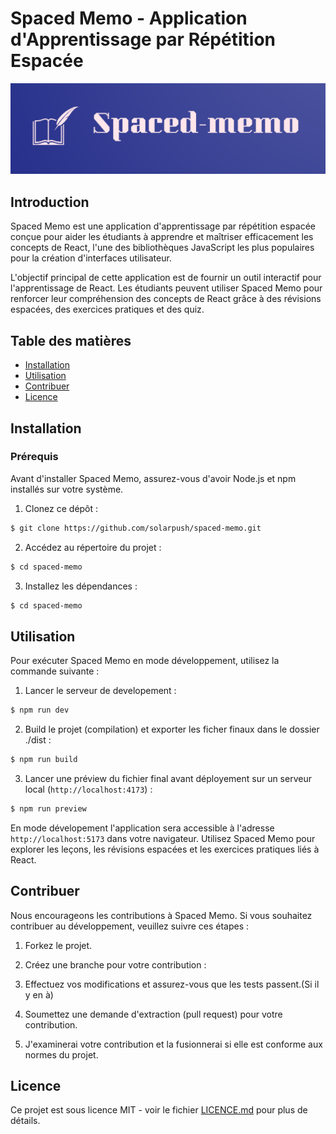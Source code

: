 # Spaced Memo - Application d'Apprentissage par Répétition Espacée

![Logo de Spaced Memo](./src/assets/spaced-memo.png)

## Introduction

Spaced Memo est une application d'apprentissage par répétition espacée conçue pour aider les étudiants à apprendre et maîtriser efficacement les concepts de React, l'une des bibliothèques JavaScript les plus populaires pour la création d'interfaces utilisateur.

L'objectif principal de cette application est de fournir un outil interactif pour l'apprentissage de React. Les étudiants peuvent utiliser Spaced Memo pour renforcer leur compréhension des concepts de React grâce à des révisions espacées, des exercices pratiques et des quiz.

## Table des matières

- [Installation](#installation)
- [Utilisation](#utilisation)
- [Contribuer](#contribuer)
- [Licence](#licence)

## Installation

### Prérequis

Avant d'installer Spaced Memo, assurez-vous d'avoir Node.js et npm installés sur votre système.

1. Clonez ce dépôt :

```bash
$ git clone https://github.com/solarpush/spaced-memo.git

```

2. Accédez au répertoire du projet :

```bash
$ cd spaced-memo
```

3. Installez les dépendances :

```bash
$ cd spaced-memo
```

## Utilisation

Pour exécuter Spaced Memo en mode développement, utilisez la commande suivante :

1. Lancer le serveur de developement :

```bash
$ npm run dev
```

2. Build le projet (compilation) et exporter les ficher finaux dans le dossier ./dist :

```bash
$ npm run build
```

3. Lancer une préview du fichier final avant déployement sur un serveur local (`http://localhost:4173`) :

```bash
$ npm run preview
```

En mode dévelopement l'application sera accessible à l'adresse `http://localhost:5173` dans votre navigateur.
Utilisez Spaced Memo pour explorer les leçons, les révisions espacées et les exercices pratiques liés à React.

## Contribuer

Nous encourageons les contributions à Spaced Memo. Si vous souhaitez contribuer au développement, veuillez suivre ces étapes :

1. Forkez le projet.

2. Créez une branche pour votre contribution :

3. Effectuez vos modifications et assurez-vous que les tests passent.(Si il y en à)

4. Soumettez une demande d'extraction (pull request) pour votre contribution.

5. J'examinerai votre contribution et la fusionnerai si elle est conforme aux normes du projet.

## Licence

Ce projet est sous licence MIT - voir le fichier [LICENCE.md](LICENCE.md) pour plus de détails.
